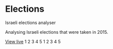 Elections
==========
Israeli elections analyser

Analysing Israeli elections that were taken in 2015.

<a href="http://amiram.github.io/Elections/Source/default.html" target="_blank">View live</a>
1
2
3
4
5
1
2
3
4
5
